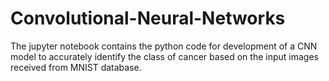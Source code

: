 # Convolutional-Neural-Networks
The jupyter notebook contains the python code for development of a CNN model to accurately identify the class of cancer based on the input images 
received from MNIST database.
